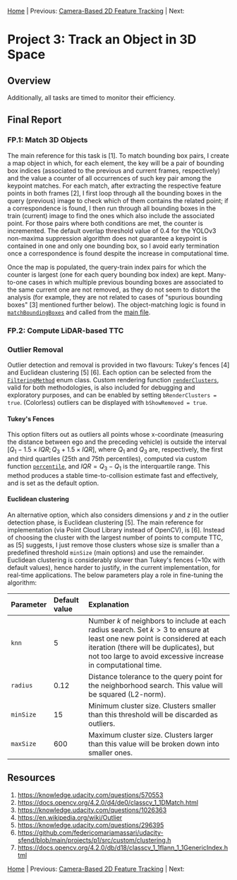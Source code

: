 [Home](../../README.md) | Previous: [Camera-Based 2D Feature Tracking](../p2/p2-camera-based-2d-feature-tracking.md) | Next: 

# Project 3: Track an Object in 3D Space

## Overview

Additionally, all tasks are timed to monitor their efficiency.

## Final Report

### FP.1: Match 3D Objects

The main reference for this task is [1]. To match bounding box pairs, I create a map object in which, for each element, the key will be a pair of bounding box indices (associated to the previous and current frames, respectively) and the value a counter of all occurrences of such key pair among the keypoint matches. For each match, after extracting the respective feature points in both frames [2], I first loop through all the bounding boxes in the query (previous) image to check which of them contains the related point; if a correspondence is found, I then run through all bounding boxes in the train (current) image to find the ones which also include the associated point. For those pairs where both conditions are met, the counter is incremented. The default overlap threshold value of 0.4 for the YOLOv3 non-maxima suppression algorithm does not guarantee a keypoint is contained in one and only one bounding box, so I avoid early termination once a correspondence is found despite the increase in computational time.

Once the map is populated, the query-train index pairs for which the counter is largest (one for each query bounding box index) are kept. Many-to-one cases in which multiple previous bounding boxes are associated to the same current one are not removed, as they do not seem to distort the analysis (for example, they are not related to cases of "spurious bounding boxes" [3] mentioned further below). The object-matching logic is found in [`matchBoundingBoxes`](https://github.com/federicomariamassari/udacity-sfend/blob/main/projects/p3/src/camFusion_Student.cpp#L131) and called from the [main file](https://github.com/federicomariamassari/udacity-sfend/blob/main/projects/p3/src/FinalProject_Camera.cpp#L221).

### FP.2: Compute LiDAR-based TTC

### Outlier Removal

Outlier detection and removal is provided in two flavours: Tukey's fences [4] and Euclidean clustering [5] [6]. Each option can be selected from the [`FilteringMethod`]() enum class. Custom rendering function [`renderClusters`](), valid for both methodologies, is also included for debugging and exploratory purposes, and can be enabled by setting `bRenderClusters = true`. (Colorless) outliers can be displayed with `bShowRemoved = true`.

#### Tukey's Fences

This option filters out as outliers all points whose x-coordinate (measuring the distance between ego and the preceding vehicle) is outside the interval $[Q_1 - 1.5\times IQR; Q_3 + 1.5\times IQR]$, where $Q_1$ and $Q_3$ are, respectively, the first and third quartiles (25th and 75th percentiles), computed via custom function [`percentile`](), and $IQR = Q_3 - Q_1$ is the interquartile range. This method produces a stable time-to-collision estimate fast and effectively, and is set as the default option.

#### Euclidean clustering

An alternative option, which also considers dimensions $y$ and $z$ in the outlier detection phase, is Euclidean clustering [5]. The main reference for implementation (via Point Cloud Library instead of OpenCV), is [6]. Instead of choosing the cluster with the largest number of points to compute TTC, as [5] suggests, I just remove those clusters whose size is smaller than a predefined threshold `minSize` (main options) and use the remainder. Euclidean clustering is considerably slower than Tukey's fences (~10x with default values), hence harder to justify, in the current implementation, for real-time applications. The below parameters play a role in fine-tuning the algorithm:

| Parameter  | Default value | Explanation |
| :--------- | :------------ | :-----------|
| `knn`      | 5             | Number $k$ of neighbors to include at each radius search. Set $k > 3$ to ensure at least one new point is considered at each iteration (there will be duplicates), but not too large to avoid excessive increase in computational time. |
| `radius`   | 0.12          | Distance tolerance to the query point for the neighborhood search. This value will be squared (L2-norm). |
| `minSize`  | 15            | Minimum cluster size. Clusters smaller than this threshold will be discarded as outliers. |
| `maxSize`  | 600           | Maximum cluster size. Clusters larger than this value will be broken down into smaller ones. |

## Resources

1. https://knowledge.udacity.com/questions/570553
2. https://docs.opencv.org/4.2.0/d4/de0/classcv_1_1DMatch.html
3. https://knowledge.udacity.com/questions/1026363
4. https://en.wikipedia.org/wiki/Outlier
5. https://knowledge.udacity.com/questions/296395
6. https://github.com/federicomariamassari/udacity-sfend/blob/main/projects/p1/src/custom/clustering.h
7. https://docs.opencv.org/4.2.0/db/d18/classcv_1_1flann_1_1GenericIndex.html

[Home](../../README.md) | Previous: [Camera-Based 2D Feature Tracking](../p2/p2-camera-based-2d-feature-tracking.md) | Next: 

